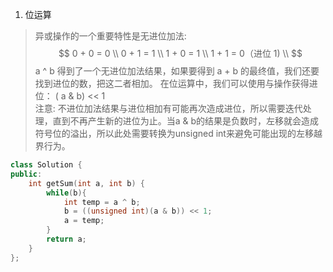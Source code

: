 1. 位运算

> 异或操作的一个重要特性是无进位加法:
> $$
    0 + 0 = 0  \\
    0 + 1 = 1  \\
    1 + 0 = 1  \\
    1 + 1 = 0（进位 1)  \\
> $$
> a ^ b 得到了一个无进位加法结果，如果要得到 a + b 的最终值，我们还要找到进位的数，把这二者相加。
在位运算中，我们可以使用与操作获得进位： ( a & b) << 1  
> 注意:
不进位加法结果与进位相加有可能再次造成进位，所以需要迭代处理，直到不再产生新的进位为止。当a & b的结果是负数时，左移就会造成符号位的溢出，所以此处需要转换为unsigned int来避免可能出现的左移越界行为。

```C++
class Solution {
public:
    int getSum(int a, int b) {
        while(b){
            int temp = a ^ b;
            b = ((unsigned int)(a & b)) << 1;
            a = temp;
        }
        return a;
    }
};
```